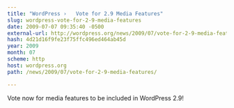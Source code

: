 ```yaml
---
title: "WordPress ›   Vote for 2.9 Media Features"
slug: wordpress-vote-for-2-9-media-features
date: 2009-07-07 09:35:40 -0500
external-url: http://wordpress.org/news/2009/07/vote-for-2-9-media-features/
hash: 4d21d16f9fe23f75ffc496ed464ab45d
year: 2009
month: 07
scheme: http
host: wordpress.org
path: /news/2009/07/vote-for-2-9-media-features/

---
```


Vote now for media features to be included in WordPress 2.9! 
